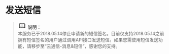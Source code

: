 # 发送短信<a name="smn_ug_74000"></a>

>![](public_sys-resources/icon-note.gif) **说明：**   
>本服务已于2018.05.14停止申请新的短信签名。目前仅支持2018.05.14之前拥有短信签名的用户通过调用API接口发送短信。如果您需使用短信发送功能，请移步至“云通信-消息&短信”，感谢您的支持。  

